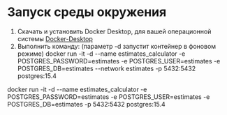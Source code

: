 # Запуск среды окружения

1. Скачать и установить Docker Desktop, для вашей операционной системы [Docker-Desktop](https://www.docker.com/products/docker-desktop/)
2. Выполнить команду:
(параметр -d запустит контейнер в фоновом режиме)
docker run -it -d --name estimates_calculator -e POSTGRES_PASSWORD=estimates -e POSTGRES_USER=estimates -e POSTGRES_DB=estimates --network estimates -p 5432:5432 postgres:15.4

docker run -it -d --name estimates_calculator -e POSTGRES_PASSWORD=estimates -e POSTGRES_USER=estimates -e POSTGRES_DB=estimates -p 5432:5432 postgres:15.4
